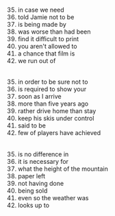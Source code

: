 ######
35. in case we need
36. told Jamie not to be
37. is being made by
38. was worse than had been
39. find it difficult to print
40. you aren't allowed to
41. a chance that film is
42. we run out of

######
35. in order to be sure not to
36. is required to show your
37. soon as I arrive
38. more than five years ago
39. rather drive home than stay
40. keep his skis under control
41. said to be
42. few of players have achieved

######
35. is no difference in
36. it is necessary for    
37. what the height of the mountain
38. paper left
39. not having done
40. being sold
41. even so the weather was
42. looks up to
